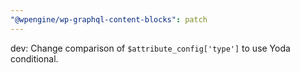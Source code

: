 ```yaml
---
"@wpengine/wp-graphql-content-blocks": patch
---
```


dev: Change comparison of `$attribute_config['type']` to use Yoda conditional.
